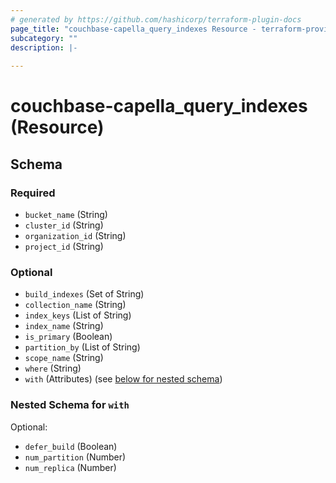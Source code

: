 ```yaml
---
# generated by https://github.com/hashicorp/terraform-plugin-docs
page_title: "couchbase-capella_query_indexes Resource - terraform-provider-couchbase-capella"
subcategory: ""
description: |-
  
---
```


# couchbase-capella_query_indexes (Resource)





<!-- schema generated by tfplugindocs -->
## Schema

### Required

- `bucket_name` (String)
- `cluster_id` (String)
- `organization_id` (String)
- `project_id` (String)

### Optional

- `build_indexes` (Set of String)
- `collection_name` (String)
- `index_keys` (List of String)
- `index_name` (String)
- `is_primary` (Boolean)
- `partition_by` (List of String)
- `scope_name` (String)
- `where` (String)
- `with` (Attributes) (see [below for nested schema](#nestedatt--with))

<a id="nestedatt--with"></a>
### Nested Schema for `with`

Optional:

- `defer_build` (Boolean)
- `num_partition` (Number)
- `num_replica` (Number)
